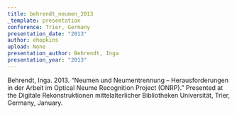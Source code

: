 ```yaml
---
title: behrendt_neumen_2013
_template: presentation
conference: Trier, Germany
presentation_date: "2013"
author: ehopkins
upload: None
presentation_author: Behrendt, Inga
presentation_year: "2013"
---
```

Behrendt, Inga. 2013. “Neumen und Neumentrennung – Herausforderungen in der Arbeit im Optical Neume Recognition Project (ONRP).” Presented at the Digitale Rekonstruktionen mittelalterlicher Bibliotheken Universität, Trier, Germany, January.